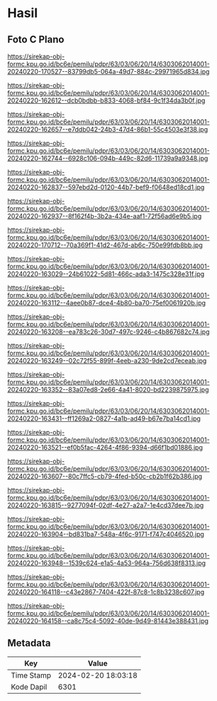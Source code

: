 # Hasil

## Foto C Plano

https://sirekap-obj-formc.kpu.go.id/bc6e/pemilu/pdpr/63/03/06/20/14/6303062014001-20240220-170527--83799db5-064a-49d7-884c-29971965d834.jpg

https://sirekap-obj-formc.kpu.go.id/bc6e/pemilu/pdpr/63/03/06/20/14/6303062014001-20240220-162612--dcb0bdbb-b833-4068-bf84-9c1f34da3b0f.jpg

https://sirekap-obj-formc.kpu.go.id/bc6e/pemilu/pdpr/63/03/06/20/14/6303062014001-20240220-162657--e7ddb042-24b3-47d4-86b1-55c4503e3f38.jpg

https://sirekap-obj-formc.kpu.go.id/bc6e/pemilu/pdpr/63/03/06/20/14/6303062014001-20240220-162744--6928c106-094b-449c-82d6-11739a9a9348.jpg

https://sirekap-obj-formc.kpu.go.id/bc6e/pemilu/pdpr/63/03/06/20/14/6303062014001-20240220-162837--597ebd2d-0120-44b7-bef9-f0648ed18cd1.jpg

https://sirekap-obj-formc.kpu.go.id/bc6e/pemilu/pdpr/63/03/06/20/14/6303062014001-20240220-162937--8f162f4b-3b2a-434e-aaf1-72f56ad6e9b5.jpg

https://sirekap-obj-formc.kpu.go.id/bc6e/pemilu/pdpr/63/03/06/20/14/6303062014001-20240220-170712--70a369f1-41d2-467d-ab6c-750e99fdb8bb.jpg

https://sirekap-obj-formc.kpu.go.id/bc6e/pemilu/pdpr/63/03/06/20/14/6303062014001-20240220-163029--24b61022-5d81-466c-ada3-1475c328e31f.jpg

https://sirekap-obj-formc.kpu.go.id/bc6e/pemilu/pdpr/63/03/06/20/14/6303062014001-20240220-163112--4aee0b87-dce4-4b80-ba70-75ef0061920b.jpg

https://sirekap-obj-formc.kpu.go.id/bc6e/pemilu/pdpr/63/03/06/20/14/6303062014001-20240220-163208--ea783c26-30d7-497c-9246-c4b867682c74.jpg

https://sirekap-obj-formc.kpu.go.id/bc6e/pemilu/pdpr/63/03/06/20/14/6303062014001-20240220-163249--02c72f55-899f-4eeb-a230-9de2cd7eceab.jpg

https://sirekap-obj-formc.kpu.go.id/bc6e/pemilu/pdpr/63/03/06/20/14/6303062014001-20240220-163352--83a07ed8-2e66-4a41-8020-bd2239875975.jpg

https://sirekap-obj-formc.kpu.go.id/bc6e/pemilu/pdpr/63/03/06/20/14/6303062014001-20240220-163431--ff1269a2-0827-4a1b-ad49-b67e7ba14cd1.jpg

https://sirekap-obj-formc.kpu.go.id/bc6e/pemilu/pdpr/63/03/06/20/14/6303062014001-20240220-163521--ef0b5fac-4264-4f86-9394-d66f1bd01886.jpg

https://sirekap-obj-formc.kpu.go.id/bc6e/pemilu/pdpr/63/03/06/20/14/6303062014001-20240220-163607--80c7ffc5-cb79-4fed-b50c-cb2b1f62b386.jpg

https://sirekap-obj-formc.kpu.go.id/bc6e/pemilu/pdpr/63/03/06/20/14/6303062014001-20240220-163815--9277094f-02df-4e27-a2a7-1e4cd37dee7b.jpg

https://sirekap-obj-formc.kpu.go.id/bc6e/pemilu/pdpr/63/03/06/20/14/6303062014001-20240220-163904--bd831ba7-548a-4f6c-9171-f747c4046520.jpg

https://sirekap-obj-formc.kpu.go.id/bc6e/pemilu/pdpr/63/03/06/20/14/6303062014001-20240220-163948--1539c624-e1a5-4a53-964a-756d638f8313.jpg

https://sirekap-obj-formc.kpu.go.id/bc6e/pemilu/pdpr/63/03/06/20/14/6303062014001-20240220-164118--c43e2867-7404-422f-87c8-1c8b3238c607.jpg

https://sirekap-obj-formc.kpu.go.id/bc6e/pemilu/pdpr/63/03/06/20/14/6303062014001-20240220-164158--ca8c75c4-5092-40de-9d49-81443e388431.jpg


## Metadata

| Key        | Value               |
| ---------- | ------------------- |
| Time Stamp | 2024-02-20 18:03:18 |
| Kode Dapil | 6301                |



